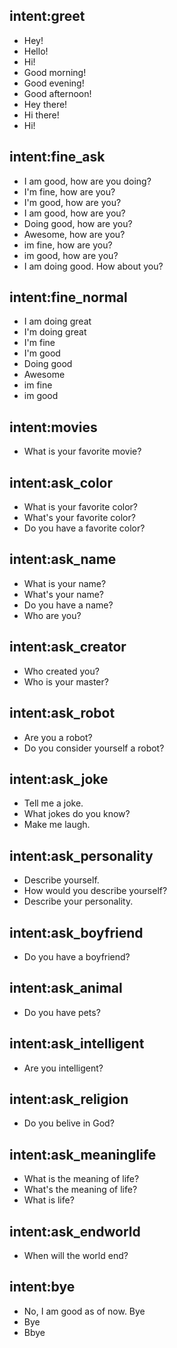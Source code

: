 ## intent:greet
- Hey!
- Hello!
- Hi!
- Good morning!
- Good evening!
- Good afternoon!
- Hey there!
- Hi there!
- Hi!

## intent:fine_ask
- I am good, how are you doing?
- I'm fine, how are you?
- I'm good, how are you?
- I am good, how are you?
- Doing good, how are you?
- Awesome, how are you?
- im fine, how are you?
- im good, how are you?
- I am doing good. How about you?

## intent:fine_normal
- I am doing great
- I'm doing great
- I'm fine
- I'm good
- Doing good
- Awesome
- im fine
- im good

## intent:movies
- What is your favorite movie?

## intent:ask_color
- What is your favorite color?
- What's your favorite color?
- Do you have a favorite color?

## intent:ask_name
- What is your name?
- What's your name?
- Do you have a name?
- Who are you?

## intent:ask_creator
- Who created you?
- Who is your master?

## intent:ask_robot
- Are you a robot?
- Do you consider yourself a robot?

## intent:ask_joke
- Tell me a joke.
- What jokes do you know?
- Make me laugh.

## intent:ask_personality
- Describe yourself.
- How would you describe yourself?
- Describe your personality.

## intent:ask_boyfriend
- Do you have a boyfriend?

## intent:ask_animal
- Do you have pets?

## intent:ask_intelligent
- Are you intelligent?

## intent:ask_religion
- Do you belive in God?

## intent:ask_meaninglife
- What is the meaning of life?
- What's the meaning of life?
- What is life?

## intent:ask_endworld
- When will the world end?


## intent:bye
- No, I am good as of now. Bye
- Bye
- Bbye
